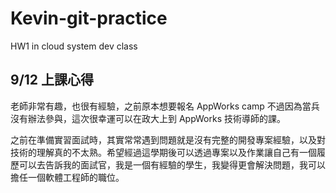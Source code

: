 # Kevin-git-practice
HW1 in cloud system dev class

## 9/12 上課心得
老師非常有趣，也很有經驗，之前原本想要報名 AppWorks camp 不過因為當兵沒有辦法參與，這次很幸運可以在政大上到 AppWorks 技術導師的課。

之前在準備實習面試時，其實常常遇到問題就是沒有完整的開發專案經驗，以及對技術的理解真的不太熟。希望經過這學期後可以透過專案以及作業讓自己有一個履歷可以去告訴我的面試官，我是一個有經驗的學生，我變得更會解決問題，我可以擔任一個軟體工程師的職位。




